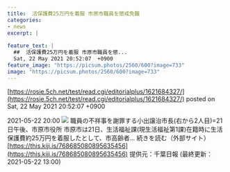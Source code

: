 ```yaml
---
title:  活保護費25万円を着服 市原市職員を懲戒免職  
categories:
- news
excerpt: |
  
feature_text: |
  ##  活保護費25万円を着服 市原市職員を懲...
  Sat, 22 May 2021 20:52:07  +0900
feature_image: "https://picsum.photos/2560/600?image=733"
image: "https://picsum.photos/2560/600?image=733"
---
```


[https://rosie.5ch.net/test/read.cgi/editorialplus/1621684327/](https://rosie.5ch.net/test/read.cgi/editorialplus/1621684327/)
posted on Sat, 22 May 2021 20:52:07  +0900

<!--more-->

2021-05-22 20:00 ![](https://contents.oricon.co.jp/upimg/article/3/1522/1522769/detail/img400/3960e504e1c90491a0d4112a51b247f8da2c5c4b2278df3e623b9b2c5600890a.jpg) 職員の不祥事を謝罪する小出譲治市長(右から2人目)=21日午後、市原市役所 市原市は21日、生活福祉課(現生活福祉第1課)在籍時に生活保護費約25万円を着服したとして、市高齢者... 続きを読む（外部サイト） [https://this.kiji.is/768685080895635456](https://this.kiji.is/768685080895635456) 提供元：千葉日報 (最終更新：2021-05-22 13:00)
